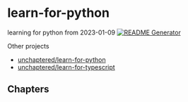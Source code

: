 
# learn-for-python

learning for python from 2023-01-09 [![README Generator](https://github.com/unchaptered/learn-for-python/actions/workflows/generator-readme.yaml/badge.svg)](https://github.com/unchaptered/learn-for-python/actions/workflows/generator-readme.yaml)

Other projects

- [unchaptered/learn-for-python](https://github.com/unchaptered/learn-for-python)
- [unchaptered/learn-for-typescript](https://github.com/unchaptered/learn-for-typescript)

## Chapters

